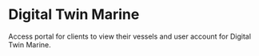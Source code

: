 # Digital Twin Marine
Access portal for clients to view their vessels and user account for Digital Twin Marine.